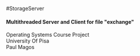 #StorageServer

#### Multithreaded Server and Client for file "exchange" 
Operating Systems Course Project <br>
University Of Pisa <br>
Paul Magos

